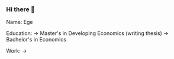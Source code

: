 ### Hi there 👋

Name: Ege

Education: -> Master's in Developing Economics (writing thesis) 
           -> Bachelor's in Economics
           
Work:      -> 

